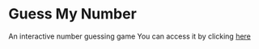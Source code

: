 # Guess My Number

An interactive number guessing game
You can access it by clicking <a href="https://suheybhersi.github.io/GuessMyNumber/">here</a>

<!-- ![](ReadMeImages/) -->
